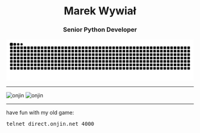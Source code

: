 <h1 align="center">Marek Wywiał</h1>
<h3 align="center">Senior Python Developer</h3>

<picture>
  <source media="(prefers-color-scheme: dark)" srcset="https://raw.githubusercontent.com/onjin/onjin/output/github-contribution-grid-snake-dark.svg" />
  <source media="(prefers-color-scheme: light)" srcset="https://raw.githubusercontent.com/onjin/onjin/output/github-contribution-grid-snake.svg" />
  <img alt="github-snake" src="https://raw.githubusercontent.com/onjin/onjin/output/github-contribution-grid-snake.svg" />
</picture>
<hr>
<p><img  src="https://github-readme-stats.vercel.app/api/top-langs?username=onjin&show_icons=true&locale=en&layout=compact&theme=dark" alt="onjin" />
<img src="https://github-readme-stats.vercel.app/api?username=onjin&show_icons=true&locale=en&theme=dark" alt="onjin" style /></p>
<hr>
<p>have fun with my old game: <pre>telnet direct.onjin.net 4000</pre></p>
<!--p><img align="center" src="https://github-readme-streak-stats.herokuapp.com/?user=onjin&" alt="onjin" /></p-->





<!--
**onjin/onjin** is a ✨ _special_ ✨ repository because its `README.md` (this file) appears on your GitHub profile.

Here are some ideas to get you started:

- 🔭 I’m currently working on ...
- 🌱 I’m currently learning ...
- 👯 I’m looking to collaborate on ...
- 🤔 I’m looking for help with ...
- 💬 Ask me about ...
- 📫 How to reach me: ...
- 😄 Pronouns: ...
- ⚡ Fun fact: ...
-->
